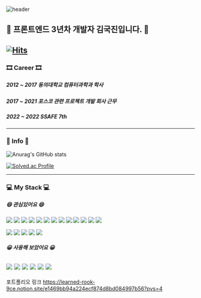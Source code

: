 ![header](https://capsule-render.vercel.app/api?type=waving&color=auto&height=300&section=header&text=KukJinKim%20GitHub&fontSize=70)  
 ## 🌱 프론트엔드 3년차 개발자 김국진입니다. 🌱
[![Hits](https://hits.seeyoufarm.com/api/count/incr/badge.svg?url=https%3A%2F%2Fgithub.com%2FKukJinKim0211&count_bg=%239AE77F&title_bg=%235FC056&icon=&icon_color=%23E7E7E7&title=hits&edge_flat=false)](https://hits.seeyoufarm.com)
 --------
 ### 🎞 Career 🎞
 ##### 2012 ~ 2017 동의대학교 컴퓨터과학과 학사
 
 ##### 2017 ~ 2021 포스코 관련 프로젝트 개발 회사 근무
 
 ##### 2022 ~ 2022 SSAFE 7th

 ##### 
 -----
 ### 📃 Info 📃
 ![Anurag's GitHub stats](https://github-readme-stats.vercel.app/api?username=KukjinKim0211&show_icons=true&theme=radical)
 
 [![Solved.ac Profile](http://mazassumnida.wtf/api/generate_badge?boj=kimdev)](https://solved.ac/kimdev)
 
-----
### 💻 My Stack 💻<br>

##### 😄 관심있어요 😄
<img src="https://img.shields.io/badge/HTML5-E34F26?style=flat&logo=HTML5&logoColor=white"/> <img src="https://img.shields.io/badge/CSS3-1572B6?style=flat&logo=CSS3&logoColor=white"/> <img src="https://img.shields.io/badge/JavaScript-F7DF1E?style=flat&logo=JavaScript&logoColor=white"/> <img src="https://img.shields.io/badge/TypeScript-3178C6?style=flat&logo=TypeScript&logoColor=white"/> <img src="https://img.shields.io/badge/React-61DAFB?style=flat&logo=React&logoColor=white"/> <img src="https://img.shields.io/badge/CreateReactApp-09D3AC?style=flat&logo=CreateReactApp&logoColor=white"/> 
<img src="https://img.shields.io/badge/Vue.js-4FC08D?style=flat&logo=Vue.js&logoColor=white"/> <img src="https://img.shields.io/badge/Axios-5A29E4?style=flat&logo=Axios&logoColor=white"/> <img src="https://img.shields.io/badge/Bable-F9DC3E?style=flat&logo=Babel&logoColor=white"/> <img src="https://img.shields.io/badge/ESLint-4B32C3?style=flat&logo=ESLint&logoColor=white"/> <img src="https://img.shields.io/badge/Node.js-339933?style=flat&logo=Node.js&logoColor=white"/> <img src="https://img.shields.io/badge/ts-node-3178C6?style=flat&logo=ts-node&logoColor=white"/> <img src="https://img.shields.io/badge/Express-000000?style=flat&logo=Express&logoColor=white"/> 

<img src="https://img.shields.io/badge/Git-F05032?style=flat&logo=Git&logoColor=white"/> <img src="https://img.shields.io/badge/GitHub-181717?style=flat&logo=GitHub&logoColor=white"/> <img src="https://img.shields.io/badge/GitLab-Fc6D26?style=flat&logo=GitLab&logoColor=white"/> <img src="https://img.shields.io/badge/Figma-F24E1E?style=flat&logo=Figma&logoColor=white"/> <img src="https://img.shields.io/badge/JiraSoftware-0052cc?style=flat&logo=JiraSoftware&logoColor=white"/> 


##### 😀 사용해 보았어요 😀
<img src="https://img.shields.io/badge/C++-00599C?style=flat&logo=C++&logoColor=white"/> <img src="https://img.shields.io/badge/CSharp-00599C?style=flat&logo=CSharp&logoColor=white"/> <img src="https://img.shields.io/badge/SpringBoot-6DB33F?style=flat&logo=Spring&logoColor=white"/> <img src="https://img.shields.io/badge/jQuery-0769AD?style=flat&logo=jQuery&logoColor=white"/> <img src="https://img.shields.io/badge/MySQL-4479A1?style=flat&logo=MySQL&logoColor=white"/> <img src="https://img.shields.io/badge/Oracle-F80000?style=flat&logo=Oracle&logoColor=white"/> 
-----

포트폴리오 링크
https://learned-rook-9ce.notion.site/e1469bb94a224ecf874d8bd084997b56?pvs=4
